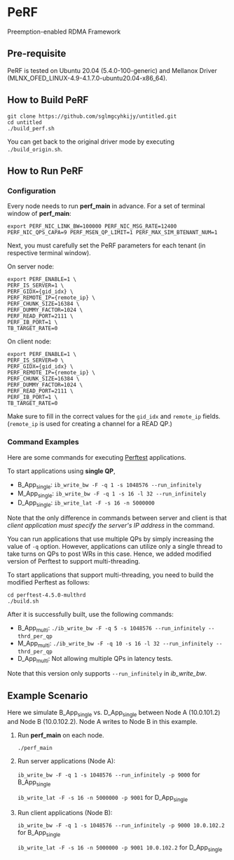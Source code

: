 
# PeRF

Preemption-enabled RDMA Framework

## Pre-requisite

PeRF is tested on Ubuntu 20.04 (5.4.0-100-generic) and Mellanox Driver (MLNX_OFED_LINUX-4.9-4.1.7.0-ubuntu20.04-x86_64).

## How to Build PeRF
```
git clone https://github.com/sglmgcyhkijy/untitled.git
cd untitled
./build_perf.sh
```
You can get back to the original driver mode by executing ```./build_origin.sh```.


## How to Run PeRF

### Configuration 

Every node needs to run **perf_main** in advance. 
For a set of terminal window of **perf_main**:
```
export PERF_NIC_LINK_BW=100000 PERF_NIC_MSG_RATE=12400  PERF_NIC_QPS_CAPA=9 PERF_MSEN_QP_LIMIT=1 PERF_MAX_SIM_BTENANT_NUM=1
```
Next, you must carefully set the PeRF parameters for each tenant (in respective terminal window).

On server node:
```
export PERF_ENABLE=1 \
PERF_IS_SERVER=1 \
PERF_GIDX={gid_idx} \
PERF_REMOTE_IP={remote_ip} \
PERF_CHUNK_SIZE=16384 \
PERF_DUMMY_FACTOR=1024 \
PERF_READ_PORT=2111 \
PERF_IB_PORT=1 \
TB_TARGET_RATE=0
```

On client node:

```
export PERF_ENABLE=1 \
PERF_IS_SERVER=0 \
PERF_GIDX={gid_idx} \
PERF_REMOTE_IP={remote_ip} \
PERF_CHUNK_SIZE=16384 \
PERF_DUMMY_FACTOR=1024 \
PERF_READ_PORT=2111 \
PERF_IB_PORT=1 \
TB_TARGET_RATE=0
```

Make sure to fill in the correct values for the ```gid_idx``` and ```remote_ip``` fields. (```remote_ip``` is used for creating a channel for a READ QP.)

### Command Examples
Here are some commands for executing [Perftest](https://github.com/linux-rdma/perftest) applications.

To start applications using **single QP**,
* B_App<sub>single</sub>: ```ib_write_bw -F -q 1 -s 1048576 --run_infinitely```
* M_App<sub>single</sub>: ```ib_write_bw -F -q 1 -s 16 -l 32 --run_infinitely``` 
* D_App<sub>single</sub>: ```ib_write_lat -F -s 16 -n 5000000``` 

Note that the only difference in commands between server and client is that *client application must specify the server's IP address* in the command.

You can run applications that use multiple QPs by simply increasing the value of  ```-q``` option. However, applications can utilize only a single thread to take turns on QPs to post WRs in this case. Hence, we added modified version of Perftest to support multi-threading.

To start applications that support multi-threading, you need to build the modified Perftest as follows:

```
cd perftest-4.5.0-multhrd
./build.sh
```

After it is successfully built, use the following commands:
* B_App<sub>multi</sub>: ```./ib_write_bw -F -q 5 -s 1048576 --run_infinitely --thrd_per_qp```
* M_App<sub>multi</sub>: ```./ib_write_bw -F -q 10 -s 16 -l 32 --run_infinitely --thrd_per_qp``` 
* D_App<sub>multi</sub>: Not allowing multiple QPs in latency tests.

Note that this version only supports ```--run_infinitely``` in *ib_write_bw*.

## Example Scenario
Here we simulate B_App<sub>single</sub> vs. D_App<sub>single</sub> between Node A (10.0.101.2) and Node B (10.0.102.2). Node A writes to Node B in this example.

1. Run **perf_main** on each node.

	```./perf_main```
	
2. Run server applications (Node A):

	```ib_write_bw -F -q 1 -s 1048576 --run_infinitely -p 9000``` for B_App<sub>single</sub>
	
	```ib_write_lat -F -s 16 -n 5000000 -p 9001``` for D_App<sub>single</sub>
	
3. Run client applications (Node B):

	```ib_write_bw -F -q 1 -s 1048576 --run_infinitely -p 9000 10.0.102.2``` for B_App<sub>single</sub>
	
	```ib_write_lat -F -s 16 -n 5000000 -p 9001 10.0.102.2``` for D_App<sub>single</sub>
